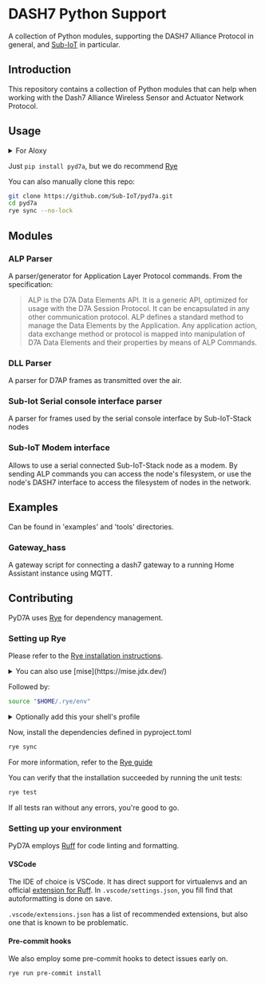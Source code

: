 <!--
Copyright (c) 2015-2021 University of Antwerp, Aloxy NV.

This file is part of pyd7a.
See https://github.com/Sub-IoT/pyd7a for further info.

Licensed under the Apache License, Version 2.0 (the "License");
you may not use this file except in compliance with the License.
You may obtain a copy of the License at

    http://www.apache.org/licenses/LICENSE-2.0

Unless required by applicable law or agreed to in writing, software
distributed under the License is distributed on an "AS IS" BASIS,
WITHOUT WARRANTIES OR CONDITIONS OF ANY KIND, either express or implied.
See the License for the specific language governing permissions and
limitations under the License.
-->
# DASH7 Python Support
A collection of Python modules, supporting the DASH7 Alliance Protocol in general,
and [Sub-IoT](https://github.com/Sub-Iot/Sub-IoT-Stack) in particular.

## Introduction

This repository contains a collection of Python modules that can help when working with the Dash7 Alliance Wireless Sensor and Actuator Network Protocol.

## Usage

<details>
  <summary>For Aloxy</summary>

    Add this to your `~/.rye/config.toml`:

    ```toml
    [[sources]]
    name = "pyd7a"
    url = "https://gitlab.com/api/v4/projects/aloxy%2Fpyd7a/packages/pypi/simple"
    username = "__token__"
    password = "<your_personal_access_token>"

    ```

</details>

Just `pip install pyd7a`, but we do recommend [Rye](https://rye-up.com)

You can also manually clone this repo:

```bash
git clone https://github.com/Sub-IoT/pyd7a.git
cd pyd7a
rye sync --no-lock
```

## Modules

### ALP Parser

A parser/generator for Application Layer Protocol commands. From the specification:

> ALP is the D7A Data Elements API. It is a generic API, optimized for usage with the D7A Session Protocol.
> It can be encapsulated in any other communication protocol. ALP defines a standard method to manage the Data Elements by the Application.
> Any application action, data exchange method or protocol is mapped into manipulation of D7A Data Elements and their properties by means of ALP Commands.

### DLL Parser

A parser for D7AP frames as transmitted over the air.

### Sub-Iot Serial console interface parser

A parser for frames used by the serial console interface by Sub-IoT-Stack nodes

### Sub-IoT Modem interface

Allows to use a serial connected Sub-IoT-Stack node as a modem. By sending ALP commands you can access the node's filesystem, or use the node's DASH7 interface to access the filesystem of nodes in the network.

## Examples

Can be found in 'examples' and 'tools' directories.

### Gateway_hass

A gateway script for connecting a dash7 gateway to a running Home Assistant instance using MQTT.


## Contributing

PyD7A uses [Rye](https://rye-up.com) for dependency management.

### Setting up Rye

Please refer to the [Rye installation instructions](https://rye-up.com/guide/installation/).


<details>
  <summary>You can also use [mise](https://mise.jdx.dev/)</summary>

```bash
mise plugin add rye https://github.com/Azuki-bar/asdf-rye.git
mise install rye
mise use rye
RYE_INSTALL_OPTION=--yes RYE_TOOLCHAIN=/usr/bin/python rye
```

</details>

Followed by:

```bash
source "$HOME/.rye/env"
```

<details>
  <summary>Optionally add this your shell's profile</summary>

```bash
# bash
echo 'source "$HOME/.rye/env"' >> ~/.bashrc

# zsh
echo 'source "$HOME/.rye/env"' >> ~/.zprofile
```

</details>

Now, install the dependencies defined in pyproject.toml

```bash
rye sync
```

For more information, refer to the [Rye guide](https://rye-up.com/guide/)

You can verify that the installation succeeded by running the unit tests:

```bash
rye test
```

If all tests ran without any errors, you're good to go.

### Setting up your environment

PyD7A employs [Ruff](https://docs.astral.sh/ruff/) for code linting and formatting.

#### VSCode

The IDE of choice is VSCode. It has direct support for virtualenvs and an official
[extension for Ruff](https://marketplace.visualstudio.com/items?itemName=charliermarsh.ruff).
In `.vscode/settings.json`, you fill find that autoformatting is done on save.

`.vscode/extensions.json` has a list of recommended extensions, but also one
that is known to be problematic.

#### Pre-commit hooks

We also employ some pre-commit hooks to detect issues early on.

```bash
rye run pre-commit install
```


